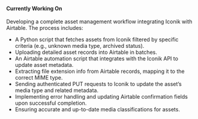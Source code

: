 #### Currently Working On
Developing a complete asset management workflow integrating Iconik with Airtable. The process includes:

- A Python script that fetches assets from Iconik filtered by specific criteria (e.g., unknown media type, archived status).
- Uploading detailed asset records into Airtable in batches.
- An Airtable automation script that integrates with the Iconik API to update asset metadata.
- Extracting file extension info from Airtable records, mapping it to the correct MIME type.
- Sending authenticated PUT requests to Iconik to update the asset’s media type and related metadata.
- Implementing error handling and updating Airtable confirmation fields upon successful completion.
- Ensuring accurate and up-to-date media classifications for assets.
